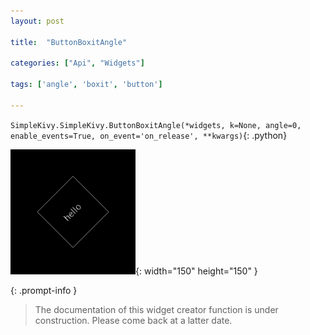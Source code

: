 ```yaml
---
layout: post

title:  "ButtonBoxitAngle"

categories: ["Api", "Widgets"]

tags: ['angle', 'boxit', 'button']

---
```

`SimpleKivy.SimpleKivy.ButtonBoxitAngle(*widgets, k=None, angle=0, enable_events=True, on_event='on_release', **kwargs)`{: .python}


![ButtonBoxitAngle.png](assets/img/docs/ButtonBoxitAngle.png){: width="150" height="150" }


{: .prompt-info }

> The documentation of this widget creator function is under construction. Please come back at a latter date.
